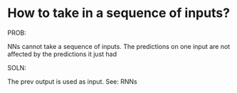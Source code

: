 # How to take in a sequence of inputs?

PROB:

NNs cannot take a sequence of inputs. The predictions on one input are not affected by the predictions it just had

SOLN:

The prev output is used as input. See: RNNs